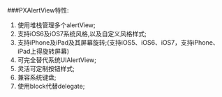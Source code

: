


###PXAlertView特性:
1. 使用堆栈管理多个alertView;
2. 支持iOS6及iOS7系统风格,以及自定义风格样式;
3. 支持iPhone及iPad及其屏幕旋转;(支持iOS5、iOS6、iOS7，支持iPhone、iPad上得旋转屏幕)
4. 可完全替代系统UIAlertView;
5. 灵活可定制按钮样式;
6. 兼容系统键盘;
7. 使用block代替delegate;